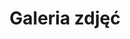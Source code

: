 ---
layout: "pages/fotogalerie.njk"

title: 'Galeria zdjęć'
description: 'Zobacz galerię zdjęć Chateau Orlice. Zainspiruj się atmosferą naszego hotelu, restauracji, strefy wellness i pięknej okolicy.'
permalink: 'pl/fotogalerie/'

eleventyNavigation:
  key: Galeria
  order: 650


landing:
  breadcrumbsHome: Strona główna
  breadcrumbsCurrent: Galeria zdjęć

  heading: Nasza galeria zdjęć

  mouseIconAlt: Ikona myszki komputerowej

  imageUrl: /assets/images/gallery/interier/chateau-orlice-chodba.jpg
  imageAlt: Starożytny korytarz w Chateau Orlice


gallery:
  topper: Galeria zdjęć

  albums:
    - name: Wygląd zewnętrzny hotelu
      id: exterier

      photos:
        - url: /assets/images/gallery/exterier/exterier-1.jpg
          alt: Zdjęcie wyglądu zewnętrznego hotelu 1

        - url: /assets/images/gallery/exterier/exterier-2.jpg
          alt: Zdjęcie wyglądu zewnętrznego hotelu 2

        - url: /assets/images/gallery/exterier/exterier-3.jpg
          alt: Zdjęcie wyglądu zewnętrznego hotelu 3

        - url: /assets/images/gallery/exterier/exterier-4.jpg
          alt: Zdjęcie wyglądu zewnętrznego hotelu 4

        - url: /assets/images/gallery/exterier/exterier-5.jpg
          alt: Zdjęcie wyglądu zewnętrznego hotelu 5

        - url: /assets/images/gallery/exterier/exterier-6.jpg
          alt: Zdjęcie wyglądu zewnętrznego hotelu 6

        - url: /assets/images/gallery/exterier/exterier-7.jpg
          alt: Zdjęcie wyglądu zewnętrznego hotelu 7

        - url: /assets/images/gallery/exterier/exterier-8.jpg
          alt: Zdjęcie wyglądu zewnętrznego hotelu 8

        - url: /assets/images/gallery/exterier/exterier-9.jpg
          alt: Zdjęcie wyglądu zewnętrznego hotelu 9

    - name: Wnętrze hotelu
      id: interier

      photos:
        - url: /assets/images/gallery/interier/recepce.jpg
          alt: Recepcja hotelu Chateau Orlice

        - url: /assets/images/gallery/interier/chodba.jpg
          alt: Korytarz hotelu Chateau Orlice

        - url: /assets/images/gallery/interier/chateau-orlice-chodba.jpg
          alt: Starożytny korytarz w Chateau Orlice

    - name: Restauracja i pub
      id: restaurace

      photos:
        - url: /assets/images/gallery/restaurant/restaurant-1.jpg
          alt: Restauracja hotelu Chateau Orlice

        - url: /assets/images/gallery/restaurant/restaurant-2.jpg
          alt: Restauracja hotelu Chateau Orlice - drugi widok

        - url: /assets/images/gallery/restaurant/krcma-1.jpg
          alt: Średniowieczna karczma Chateau Orlice

        - url: /assets/images/gallery/restaurant/krcma-2.jpg
          alt: Średniowieczna karczma Chateau Orlice

    - name: Pokoje hotelowe
      id: pokoje

      photos:
        - url: /assets/images/gallery/rooms/room-317.jpg
          alt: Pokój numer 317 w hotelu Chateau Orlice

        - url: /assets/images/gallery/rooms/room-318.jpg
          alt: Pokój numer 318 w hotelu Chateau Orlice

        - url: /assets/images/gallery/rooms/room-403.jpg
          alt: Pokój numer 403 w hotelu Chateau Orlice

        - url: /assets/images/gallery/rooms/room-403b.jpg
          alt: Łazienka pokoju numer 403 w hotelu Chateau Orlice

        - url: /assets/images/gallery/rooms/room-317b.jpg
          alt: Łazienka pokoju numer 317 w hotelu Chateau Orlice

        - url: /assets/images/gallery/rooms/room-317c.jpg
          alt: Łazienka pokoju numer 317 w hotelu Chateau Orlice

    - name: Wellness i spa
      id: wellness

      photos:
        - url: /assets/images/gallery/wellness/wellness-1.jpg
          alt: Strefa relaksu wellness Chateau Orlice

        - url: /assets/images/gallery/wellness/wellness-2.jpg
          alt: Pomieszczenie do schładzania Chateau Orlice

        - url: /assets/images/gallery/wellness/wellness-3.jpg
          alt: Jacuzzi Chateau Orlice

        - url: /assets/images/gallery/wellness/wellness-4.jpg
          alt: Jacuzzi 2 Chateau Orlice

        - url: /assets/images/gallery/wellness/wellness-5.jpg
          alt: Leżaki relaksacyjne Chateau Orlice

        - url: /assets/images/gallery/wellness/wellness-5.jpg
          alt: Sauna fińska hotelu Chateau Orlice
---